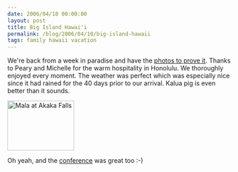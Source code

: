 ```yaml
---
date: 2006/04/10 00:00:00
layout: post
title: Big Island Hawai'i
permalink: /blog/2006/04/10/big-island-hawaii
tags: family hawaii vacation
---
```


We're back from a week in paradise and have the [photos to prove it](http://kurup.org/photo/album?album_id=61014). Thanks to Peary and Michelle for the warm hospitality in Honolulu. We thoroughly enjoyed every moment. The weather was perfect which was especially nice since it had rained for the 40 days prior to our arrival. Kalua pig is even better than it sounds.

[<img src="http://kurup.org/photo/images/61949" height="112" width="150" alt="Mala at Akaka Falls" />](http://kurup.org/photo/photo?photo_id=61944)

Oh yeah, and the [conference](http://www.cme.ucsf.edu/) was great too :-)
